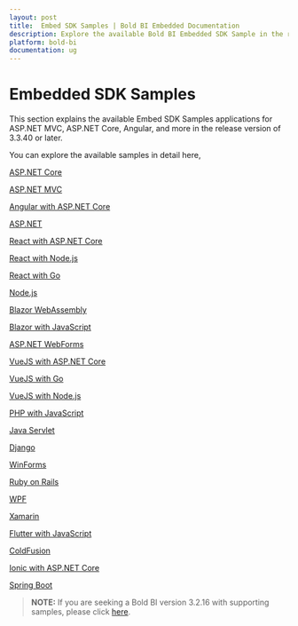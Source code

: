 ```yaml
---
layout: post
title:  Embed SDK Samples | Bold BI Embedded Documentation
description: Explore the available Bold BI Embedded SDK Sample in the release version of `3.2.16` and `3.3.40` or later.
platform: bold-bi
documentation: ug
---
```


# Embedded SDK Samples

This section explains the available Embed SDK Samples applications for ASP.NET MVC, ASP.NET Core, Angular, and more in the release version of 3.3.40 or later.

You can explore the available samples in detail here,

[ASP.NET Core](/embedding-options/embedding-sdk/samples/asp-net-core/)

[ASP.NET MVC](/embedding-options/embedding-sdk/samples/asp-net-mvc/)

[Angular with ASP.NET Core](/embedding-options/embedding-sdk/samples/angular-with-core/)

[ASP.NET](/embedding-options/embedding-sdk/samples/asp-net/)

[React with ASP.NET Core](/embedding-options/embedding-sdk/samples/react-core/)

[React with Node.js](/embedding-options/embedding-sdk/samples/react-with-node-js/)

[React with Go](/embedding-options/embedding-sdk/samples/react-with-go/)

[Node.js](/embedding-options/embedding-sdk/samples/node-js/)

[Blazor WebAssembly](/embedding-options/embedding-sdk/samples/blazor-web-assembly/)

[Blazor with JavaScript](/embedding-options/embedding-sdk/samples/blazor-with-javascript/)

[ASP.NET WebForms](/embedding-options/embedding-sdk/samples/asp-net-web-forms/)

[VueJS with ASP.NET Core](/embedding-options/embedding-sdk/samples/vuejs-with-core/)

[VueJS with Go](/embedding-options/embedding-sdk/samples/vuejs-with-go/)

[VueJS with Node.js](/embedding-options/embedding-sdk/samples/vuejs-with-node-js/)

[PHP with JavaScript](/embedding-options/embedding-sdk/samples/php-with-javascript/)

[Java Servlet](/embedding-options/embedding-sdk/samples/java-servlet/)

[Django](/embedding-options/embedding-sdk/samples/django/)

[WinForms](/embedding-options/embedding-sdk/samples/winforms/)

[Ruby on Rails](/embedding-options/embedding-sdk/samples/ruby-on-rails/)

[WPF](/embedding-options/embedding-sdk/samples/wpf/)

[Xamarin](/embedding-options/embedding-sdk/samples/xamarin/)

[Flutter with JavaScript](/embedding-options/embedding-sdk/samples/flutter-with-javascript/)

[ColdFusion](/embedding-options/embedding-sdk/samples/cold-fusion/)

[Ionic with ASP.NET Core](/embedding-options/embedding-sdk/samples/ionic-with-core/)

[Spring Boot](/embedding-options/embedding-sdk/samples/spring-boot/)

> **NOTE:** If you are seeking a Bold BI version 3.2.16 with supporting samples, please click [here](/embedding-options/embedding-sdk/samples/v3.2.16/).
